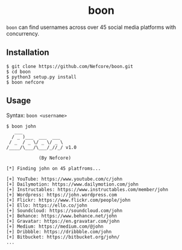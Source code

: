 <h1 align="center">boon</h1>

`boon` can find usernames across over 45 social media platforms with concurrency.

## Installation

```
$ git clone https://github.com/Nefcore/boon.git
$ cd boon
$ python3 setup.py install
$ boon nefcore
```

## Usage

Syntax: `boon <username>`

```
$ boon john
   ___               
  / _ )___  ___  ___ 
 / _  / _ \/ _ \/ _ \ 
/____/\___/\___/_//_/ v1.0

            (By Nefcore)

[*] Finding john on 45 platfroms...

[+] YouTube: https://www.youtube.com/c/john
[+] Dailymotion: https://www.dailymotion.com/john
[+] Instructables: https://www.instructables.com/member/john
[+] Wordpress: https://john.wordpress.com
[+] Flickr: https://www.flickr.com/people/john
[+] Ello: https://ello.co/john
[+] Soundcloud: https://soundcloud.com/john
[+] Behance: https://www.behance.net/john
[+] Gravatar: https://en.gravatar.com/john
[+] Medium: https://medium.com/@john
[+] Dribbble: https://dribbble.com/john
[+] Bitbucket: https://bitbucket.org/john/
...
```
